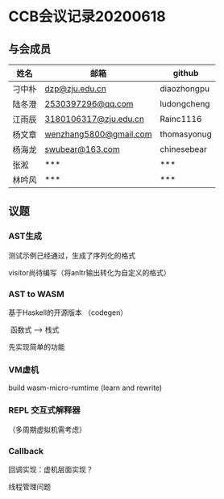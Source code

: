 # CCB会议记录20200618


## 与会成员


| 姓名   | 邮箱                   | github      |
| ------ | ---------------------- | ----------- |
| 刁中朴 | dzp@zju.edu.cn         | diaozhongpu |
| 陆冬澄 | 2530397296@qq.com      | ludongcheng |
| 江雨辰 | 3180106317@zju.edu.cn  | Rainc1116   |
| 杨文章 | wenzhang5800@gmail.com | thomasyonug |
| 杨海龙 | swubear@163.com        | chinesebear |
| 张淞   | ***                    | ***         |
| 林吟风 | ***                    | ***         |

## 议题

### AST生成

测试示例己经通过，生成了序列化的格式

visitor尚待编写（将anltr输出转化为自定义的格式）

### AST to WASM

基于Haskell的开源版本 （codegen）

​	函数式 --> 栈式



先实现简单的功能

### VM虚机

build wasm-micro-rumtime (learn and rewrite)



### REPL 交互式解释器

（多周期虚拟机需考虑）

### Callback

回调实现：虚机层面实现？

线程管理问题